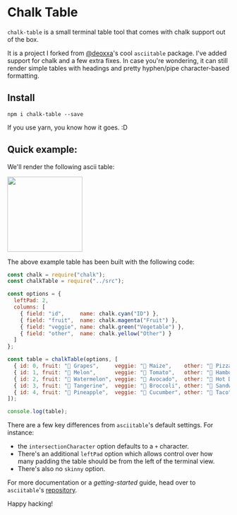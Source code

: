 # Chalk Table

`chalk-table` is a small terminal table tool that comes with chalk support out of the box.

It is a project I forked from [@deoxxa](http://github.com/deoxxa)'s cool `asciitable` package. I've added support for chalk and a few extra fixes. In case you're wondering, it can still render simple tables with headings and pretty hyphen/pipe character-based formatting.

## Install

```shell
npm i chalk-table --save
```

If you use yarn, you know how it goes. :D

## Quick example:

We'll render the following ascii table:

<img height="170px" src="https://raw.githubusercontent.com/bukharim96/chalk-table/master/resources/screenshot.png">

The above example table has been built with the following code:

```javascript
const chalk = require("chalk");
const chalkTable = require("../src");

const options = {
  leftPad: 2,
  columns: [
    { field: "id",     name: chalk.cyan("ID") },
    { field: "fruit",  name: chalk.magenta("Fruit") },
    { field: "veggie", name: chalk.green("Vegetable") },
    { field: "other",  name: chalk.yellow("Other") }
  ]
};

const table = chalkTable(options, [
  { id: 0, fruit: "🍇 Grapes",     veggie: "🌽 Maize",    other: "🍕 Pizza" },
  { id: 1, fruit: "🍈 Melon",      veggie: "🍅 Tomato",   other: "🍔 Hamburger" },
  { id: 2, fruit: "🍉 Watermelon", veggie: "🥑 Avocado",  other: "🌭 Hot Dog" },
  { id: 3, fruit: "🍊 Tangerine",  veggie: "🥦 Broccoli", other: "🥪 Sandwich" },
  { id: 4, fruit: "🍍 Pineapple",  veggie: "🥒 Cucumber", other: "🌮 Taco" }
]);

console.log(table);
```

There are a few key differences from `asciitable`'s default settings. For instance:
 -  the `intersectionCharacter` option defaults to a `+` character.
 - There's an additional `leftPad` option which allows control over how many padding the table should be from the left of the terminal view.
- There's also no `skinny` option.

For more documentation or a _getting-started_ guide, head over to `asciitable`'s [repository](https://github.com/deoxxa/asciitable).

Happy hacking!
